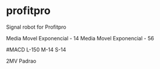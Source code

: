 # profitpro
Signal robot for Profitpro

Media Movel Exponencial - 14
Media Movel Exponencial - 56

#MACD
L-150
M-14
S-14

2MV Padrao
